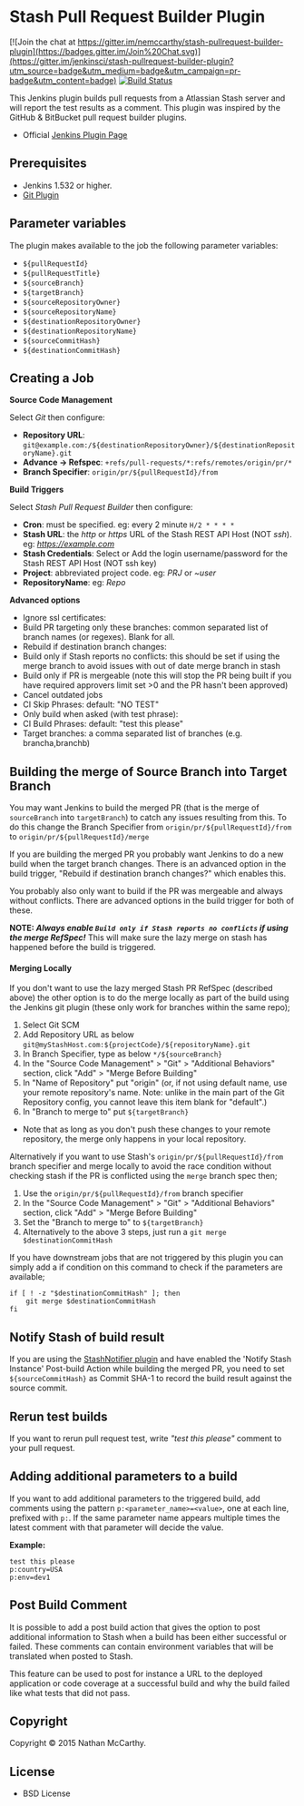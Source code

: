 Stash Pull Request Builder Plugin
================================

[![Join the chat at https://gitter.im/nemccarthy/stash-pullrequest-builder-plugin](https://badges.gitter.im/Join%20Chat.svg)](https://gitter.im/jenkinsci/stash-pullrequest-builder-plugin?utm_source=badge&utm_medium=badge&utm_campaign=pr-badge&utm_content=badge)
[![Build Status](https://ci.jenkins.io/buildStatus/icon?job=Plugins/stash-pullrequest-builder-plugin/master)](https://ci.jenkins.io/job/Plugins/job/stash-pullrequest-builder-plugin/job/master/)

This Jenkins plugin builds pull requests from a Atlassian Stash server and will report the test results as a comment.
This plugin was inspired by the GitHub & BitBucket pull request builder plugins.

- Official [Jenkins Plugin Page](https://wiki.jenkins-ci.org/display/JENKINS/Stash+pullrequest+builder+plugin)

## Prerequisites

- Jenkins 1.532 or higher.
- [Git Plugin](https://wiki.jenkins-ci.org/display/JENKINS/Git+Plugin)

## Parameter variables

The plugin makes available to the job the following parameter variables:
- `${pullRequestId}`
- `${pullRequestTitle}`
- `${sourceBranch}`
- `${targetBranch}`
- `${sourceRepositoryOwner}`
- `${sourceRepositoryName}`
- `${destinationRepositoryOwner}`
- `${destinationRepositoryName}`
- `${sourceCommitHash}`
- `${destinationCommitHash}`

## Creating a Job

**Source Code Management**

Select *Git* then configure:

- **Repository URL**: `git@example.com:/${destinationRepositoryOwner}/${destinationRepositoryName}.git`
- **Advance -> Refspec**: `+refs/pull-requests/*:refs/remotes/origin/pr/*`
- **Branch Specifier**: `origin/pr/${pullRequestId}/from`

**Build Triggers**

Select *Stash Pull Request Builder* then configure:

- **Cron**: must be specified. eg: every 2 minute `H/2 * * * *`
- **Stash URL**: the *http* or *https* URL of the Stash REST API Host (NOT *ssh*). eg: *https://example.com*
- **Stash Credentials**: Select or Add the login username/password for the Stash REST API Host (NOT ssh key)
- **Project**: abbreviated project code. eg: *PRJ* or *~user*
- **RepositoryName**: eg: *Repo*

**Advanced options**
- Ignore ssl certificates:
- Build PR targeting only these branches: common separated list of branch names (or regexes). Blank for all.
- Rebuild if destination branch changes:
- Build only if Stash reports no conflicts: this should be set if using the merge branch to avoid issues with out of date merge branch in stash
- Build only if PR is mergeable (note this will stop the PR being built if you have required approvers limit set >0 and the PR hasn't been approved)
- Cancel outdated jobs
- CI Skip Phrases: default: "NO TEST"
- Only build when asked (with test phrase):
- CI Build Phrases: default: "test this please"
- Target branches: a comma separated list of branches (e.g. brancha,branchb)

## Building the merge of Source Branch into Target Branch

You may want Jenkins to build the merged PR (that is the merge of `sourceBranch` into `targetBranch`) to catch any issues resulting from this. To do this change the Branch Specifier from `origin/pr/${pullRequestId}/from` to `origin/pr/${pullRequestId}/merge`

If you are building the merged PR you probably want Jenkins to do a new build when the target branch changes. There is an advanced option in the build trigger, "Rebuild if destination branch changes?" which enables this.

You probably also only want to build if the PR was mergeable and always without conflicts. There are advanced options in the build trigger for both of these. 

**NOTE: *Always enable `Build only if Stash reports no conflicts` if using the merge RefSpec!*** This will make sure the lazy merge on stash has happened before the build is triggered.

#### Merging Locally
If you don't want to use the lazy merged Stash PR RefSpec (described above) the other option is to do the merge locally as part of the build using the Jenkins git plugin (these only work for branches within the same repo);

1. Select Git SCM
2. Add Repository URL as below
   `git@myStashHost.com:${projectCode}/${repositoryName}.git`
3. In Branch Specifier, type as below
   `*/${sourceBranch}`
4. In the "Source Code Management" > "Git" > "Additional Behaviors" section, click "Add" > "Merge Before Building"
5. In "Name of Repository" put "origin" (or, if not using default name, use your remote repository's name. Note: unlike in the main part of the Git Repository config, you cannot leave this item blank for "default".)
6. In "Branch to merge to" put `${targetBranch}`
  - Note that as long as you don't push these changes to your remote repository, the merge only happens in your local repository.

Alternatively if you want to use Stash's `origin/pr/${pullRequestId}/from` branch specifier and merge locally to avoid the race condition without checking stash if the PR is conflicted using the `merge` branch spec then;

1. Use the `origin/pr/${pullRequestId}/from` branch specifier
2. In the "Source Code Management" > "Git" > "Additional Behaviors" section, click "Add" > "Merge Before Building"
3. Set the "Branch to merge to" to `${targetBranch}`
4. Alternatively to the above 3 steps, just run a `git merge $destinationCommitHash`

If you have downstream jobs that are not triggered by this plugin you can simply add a if condition on this command to check if the parameters are available;

```
if [ ! -z "$destinationCommitHash" ]; then
    git merge $destinationCommitHash
fi
```

## Notify Stash of build result
If you are using the [StashNotifier plugin](https://wiki.jenkins-ci.org/display/JENKINS/StashNotifier+Plugin) and have enabled the 'Notify Stash Instance' Post-build Action while building the merged PR, you need to set `${sourceCommitHash}` as Commit SHA-1 to record the build result against the source commit.

## Rerun test builds

If you want to rerun pull request test, write *"test this please"* comment to your pull request.

## Adding additional parameters to a build

If you want to add additional parameters to the triggered build, add comments using the pattern `p:<parameter_name>=<value>`, one at each line, prefixed with `p:`. If the same parameter name appears multiple times the latest comment with that parameter will decide the value.

**Example:**

    test this please
    p:country=USA
    p:env=dev1


## Post Build Comment

It is possible to add a post build action that gives the option to post additional information to Stash when a build has been either successful or failed.
These comments can contain environment variables that will be translated when posted to Stash.

This feature can be used to post for instance a URL to the deployed application or code coverage at a successful build and why the build failed like what tests that did not pass.

## Copyright

Copyright © 2015 Nathan McCarthy.


## License

- BSD License
